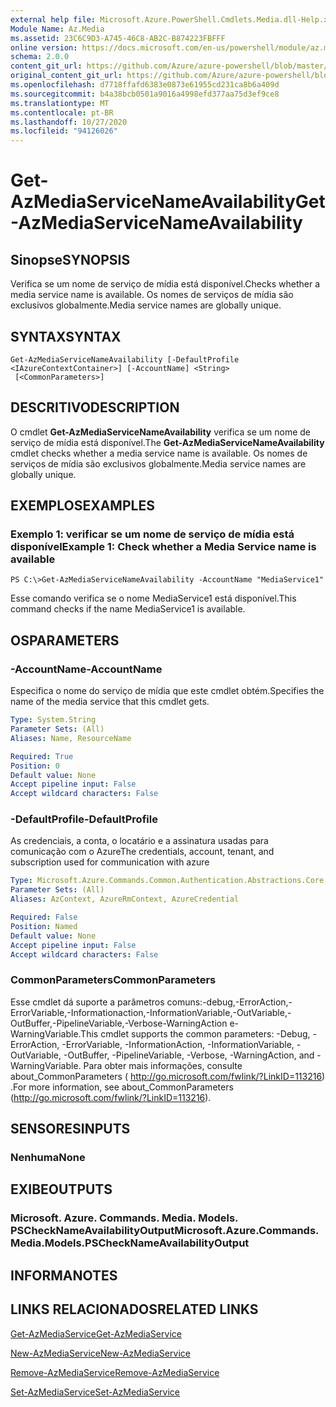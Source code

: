 ```yaml
---
external help file: Microsoft.Azure.PowerShell.Cmdlets.Media.dll-Help.xml
Module Name: Az.Media
ms.assetid: 23C6C9D3-A745-46C8-AB2C-B874223FBFFF
online version: https://docs.microsoft.com/en-us/powershell/module/az.media/get-azmediaservicenameavailability
schema: 2.0.0
content_git_url: https://github.com/Azure/azure-powershell/blob/master/src/Media/Media/help/Get-AzMediaServiceNameAvailability.md
original_content_git_url: https://github.com/Azure/azure-powershell/blob/master/src/Media/Media/help/Get-AzMediaServiceNameAvailability.md
ms.openlocfilehash: d7718ffafd6383e0873e61955cd231ca8b6a409d
ms.sourcegitcommit: b4a38bcb0501a9016a4998efd377aa75d3ef9ce8
ms.translationtype: MT
ms.contentlocale: pt-BR
ms.lasthandoff: 10/27/2020
ms.locfileid: "94126026"
---
```

# <span data-ttu-id="200c1-101">Get-AzMediaServiceNameAvailability</span><span class="sxs-lookup"><span data-stu-id="200c1-101">Get-AzMediaServiceNameAvailability</span></span>

## <span data-ttu-id="200c1-102">Sinopse</span><span class="sxs-lookup"><span data-stu-id="200c1-102">SYNOPSIS</span></span>
<span data-ttu-id="200c1-103">Verifica se um nome de serviço de mídia está disponível.</span><span class="sxs-lookup"><span data-stu-id="200c1-103">Checks whether a media service name is available.</span></span>
<span data-ttu-id="200c1-104">Os nomes de serviços de mídia são exclusivos globalmente.</span><span class="sxs-lookup"><span data-stu-id="200c1-104">Media service names are globally unique.</span></span>

## <span data-ttu-id="200c1-105">SYNTAX</span><span class="sxs-lookup"><span data-stu-id="200c1-105">SYNTAX</span></span>

```
Get-AzMediaServiceNameAvailability [-DefaultProfile <IAzureContextContainer>] [-AccountName] <String>
 [<CommonParameters>]
```

## <span data-ttu-id="200c1-106">DESCRITIVO</span><span class="sxs-lookup"><span data-stu-id="200c1-106">DESCRIPTION</span></span>
<span data-ttu-id="200c1-107">O cmdlet **Get-AzMediaServiceNameAvailability** verifica se um nome de serviço de mídia está disponível.</span><span class="sxs-lookup"><span data-stu-id="200c1-107">The **Get-AzMediaServiceNameAvailability** cmdlet checks whether a media service name is available.</span></span>
<span data-ttu-id="200c1-108">Os nomes de serviços de mídia são exclusivos globalmente.</span><span class="sxs-lookup"><span data-stu-id="200c1-108">Media service names are globally unique.</span></span>

## <span data-ttu-id="200c1-109">EXEMPLOS</span><span class="sxs-lookup"><span data-stu-id="200c1-109">EXAMPLES</span></span>

### <span data-ttu-id="200c1-110">Exemplo 1: verificar se um nome de serviço de mídia está disponível</span><span class="sxs-lookup"><span data-stu-id="200c1-110">Example 1: Check whether a Media Service name is available</span></span>
```
PS C:\>Get-AzMediaServiceNameAvailability -AccountName "MediaService1"
```

<span data-ttu-id="200c1-111">Esse comando verifica se o nome MediaService1 está disponível.</span><span class="sxs-lookup"><span data-stu-id="200c1-111">This command checks if the name MediaService1 is available.</span></span>

## <span data-ttu-id="200c1-112">OS</span><span class="sxs-lookup"><span data-stu-id="200c1-112">PARAMETERS</span></span>

### <span data-ttu-id="200c1-113">-AccountName</span><span class="sxs-lookup"><span data-stu-id="200c1-113">-AccountName</span></span>
<span data-ttu-id="200c1-114">Especifica o nome do serviço de mídia que este cmdlet obtém.</span><span class="sxs-lookup"><span data-stu-id="200c1-114">Specifies the name of the media service that this cmdlet gets.</span></span>

```yaml
Type: System.String
Parameter Sets: (All)
Aliases: Name, ResourceName

Required: True
Position: 0
Default value: None
Accept pipeline input: False
Accept wildcard characters: False
```

### <span data-ttu-id="200c1-115">-DefaultProfile</span><span class="sxs-lookup"><span data-stu-id="200c1-115">-DefaultProfile</span></span>
<span data-ttu-id="200c1-116">As credenciais, a conta, o locatário e a assinatura usadas para comunicação com o Azure</span><span class="sxs-lookup"><span data-stu-id="200c1-116">The credentials, account, tenant, and subscription used for communication with azure</span></span>

```yaml
Type: Microsoft.Azure.Commands.Common.Authentication.Abstractions.Core.IAzureContextContainer
Parameter Sets: (All)
Aliases: AzContext, AzureRmContext, AzureCredential

Required: False
Position: Named
Default value: None
Accept pipeline input: False
Accept wildcard characters: False
```

### <span data-ttu-id="200c1-117">CommonParameters</span><span class="sxs-lookup"><span data-stu-id="200c1-117">CommonParameters</span></span>
<span data-ttu-id="200c1-118">Esse cmdlet dá suporte a parâmetros comuns:-debug,-ErrorAction,-ErrorVariable,-Informationaction,-InformationVariable,-OutVariable,-OutBuffer,-PipelineVariable,-Verbose-WarningAction e-WarningVariable.</span><span class="sxs-lookup"><span data-stu-id="200c1-118">This cmdlet supports the common parameters: -Debug, -ErrorAction, -ErrorVariable, -InformationAction, -InformationVariable, -OutVariable, -OutBuffer, -PipelineVariable, -Verbose, -WarningAction, and -WarningVariable.</span></span> <span data-ttu-id="200c1-119">Para obter mais informações, consulte about_CommonParameters ( http://go.microsoft.com/fwlink/?LinkID=113216) .</span><span class="sxs-lookup"><span data-stu-id="200c1-119">For more information, see about_CommonParameters (http://go.microsoft.com/fwlink/?LinkID=113216).</span></span>

## <span data-ttu-id="200c1-120">SENSORES</span><span class="sxs-lookup"><span data-stu-id="200c1-120">INPUTS</span></span>

### <span data-ttu-id="200c1-121">Nenhuma</span><span class="sxs-lookup"><span data-stu-id="200c1-121">None</span></span>

## <span data-ttu-id="200c1-122">EXIBE</span><span class="sxs-lookup"><span data-stu-id="200c1-122">OUTPUTS</span></span>

### <span data-ttu-id="200c1-123">Microsoft. Azure. Commands. Media. Models. PSCheckNameAvailabilityOutput</span><span class="sxs-lookup"><span data-stu-id="200c1-123">Microsoft.Azure.Commands.Media.Models.PSCheckNameAvailabilityOutput</span></span>

## <span data-ttu-id="200c1-124">INFORMA</span><span class="sxs-lookup"><span data-stu-id="200c1-124">NOTES</span></span>

## <span data-ttu-id="200c1-125">LINKS RELACIONADOS</span><span class="sxs-lookup"><span data-stu-id="200c1-125">RELATED LINKS</span></span>

[<span data-ttu-id="200c1-126">Get-AzMediaService</span><span class="sxs-lookup"><span data-stu-id="200c1-126">Get-AzMediaService</span></span>](./Get-AzMediaService.md)

[<span data-ttu-id="200c1-127">New-AzMediaService</span><span class="sxs-lookup"><span data-stu-id="200c1-127">New-AzMediaService</span></span>](./New-AzMediaService.md)

[<span data-ttu-id="200c1-128">Remove-AzMediaService</span><span class="sxs-lookup"><span data-stu-id="200c1-128">Remove-AzMediaService</span></span>](./Remove-AzMediaService.md)

[<span data-ttu-id="200c1-129">Set-AzMediaService</span><span class="sxs-lookup"><span data-stu-id="200c1-129">Set-AzMediaService</span></span>](./Set-AzMediaService.md)


